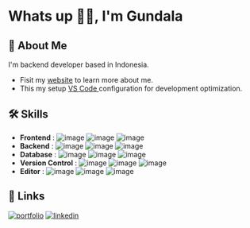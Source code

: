 # Whats up 👊🤟, I'm Gundala

## 🚀 About Me
I'm backend developer based in Indonesia.
- Fisit my [website](https://awesomeopensource.com/project/elangosundar/awesome-README-templates) to learn more about me.
- This my setup [VS Code ](https://github.com/matiassingers/awesome-readme) configuration for development optimization.
  
## 🛠 Skills
- **Frontend** : ![image](https://img.shields.io/badge/livewire-4e56a6?style=for-the-badge&logo=livewire&logoColor=white) ![image](https://img.shields.io/badge/jQuery-0769AD?style=for-the-badge&logo=jquery&logoColor=white) ![image](https://img.shields.io/badge/Vue%20js-35495E?style=for-the-badge&logo=vuedotjs&logoColor=4FC08D)
- **Backend** : ![image](https://img.shields.io/badge/Laravel-FF2D20?style=for-the-badge&logo=laravel&logoColor=white) ![image](https://img.shields.io/badge/adonis%20js-220052?style=for-the-badge&logo=adonisjs&logoColor=white) ![image](https://img.shields.io/badge/nestjs-E0234E?style=for-the-badge&logo=nestjs&logoColor=white)
- **Database** : ![image](https://img.shields.io/badge/MySQL-005C84?style=for-the-badge&logo=mysql&logoColor=white) ![image](https://img.shields.io/badge/PostgreSQL-316192?style=for-the-badge&logo=postgresql&logoColor=white) ![image](https://img.shields.io/badge/Oracle-F80000?style=for-the-badge&logo=Oracle&logoColor=white)
- **Version Control** : ![image](https://img.shields.io/badge/GitHub-100000?style=for-the-badge&logo=github&logoColor=white) ![image](https://img.shields.io/badge/GitLab-330F63?style=for-the-badge&logo=gitlab&logoColor=white) ![image](https://img.shields.io/badge/Bitbucket-0747a6?style=for-the-badge&logo=bitbucket&logoColor=white)
- **Editor** : ![image](https://img.shields.io/badge/VSCode-0078D4?style=for-the-badge&logo=visual%20studio%20code&logoColor=white) ![image](https://img.shields.io/badge/Eclipse-2C2255?style=for-the-badge&logo=eclipse&logoColor=white) ![image](https://img.shields.io/badge/IntelliJ_IDEA-000000.svg?style=for-the-badge&logo=intellij-idea&logoColor=white)
  
## 🔗 Links
[![portfolio](https://img.shields.io/badge/my_portfolio-000?style=for-the-badge&logo=ko-fi&logoColor=white)](https://katherineoelsner.com/)
[![linkedin](https://img.shields.io/badge/linkedin-0A66C2?style=for-the-badge&logo=linkedin&logoColor=white)](https://www.linkedin.com/in/gundalarp)

